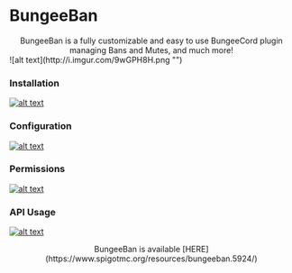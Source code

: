 # BungeeBan
<center>BungeeBan is a fully customizable and easy to use BungeeCord plugin managing Bans and Mutes, and much more!</center>   
![alt text](http://i.imgur.com/9wGPH8H.png "")

### Installation
[![alt text](http://i.imgur.com/c5Fa31u.png "")](https://github.com/lucavinci/bungeeban/wiki/Installation)

### Configuration
[![alt text](http://i.imgur.com/c5Fa31u.png "")](https://github.com/lucavinci/bungeeban/wiki/Configuration)

### Permissions
[![alt text](http://i.imgur.com/c5Fa31u.png "")](https://github.com/lucavinci/bungeeban/wiki/Permissions)

### API Usage
[![alt text](http://i.imgur.com/c5Fa31u.png "")](https://github.com/lucavinci/bungeeban/wiki/API-Usage)   

<center>BungeeBan is available [HERE](https://www.spigotmc.org/resources/bungeeban.5924/)</center>

